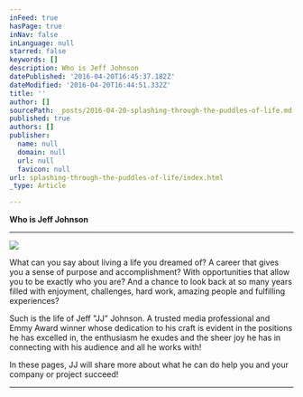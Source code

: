 ```yaml
---
inFeed: true
hasPage: true
inNav: false
inLanguage: null
starred: false
keywords: []
description: Who is Jeff Johnson
datePublished: '2016-04-20T16:45:37.182Z'
dateModified: '2016-04-20T16:44:51.332Z'
title: ''
author: []
sourcePath: _posts/2016-04-20-splashing-through-the-puddles-of-life.md
published: true
authors: []
publisher:
  name: null
  domain: null
  url: null
  favicon: null
url: splashing-through-the-puddles-of-life/index.html
_type: Article

---
```

**Who is Jeff Johnson**

****
![](https://the-grid-user-content.s3-us-west-2.amazonaws.com/d68d01f5-a7a6-4703-b0e1-c061c8c99af6.jpg)

What can you say about living a life you dreamed of? A career that gives you a sense of purpose and accomplishment? With opportunities that allow you to be exactly who you are? And a chance to look back at so many years filled with enjoyment, challenges, hard work, amazing people and fulfilling experiences?

Such is the life of Jeff "JJ" Johnson. A trusted media professional and Emmy Award winner whose dedication to his craft is evident in the positions he has excelled in, the enthusiasm he exudes and the sheer joy he has in connecting with his audience and all he works with!

In these pages, JJ will share more about what he can do help you and your company or project succeed!

****